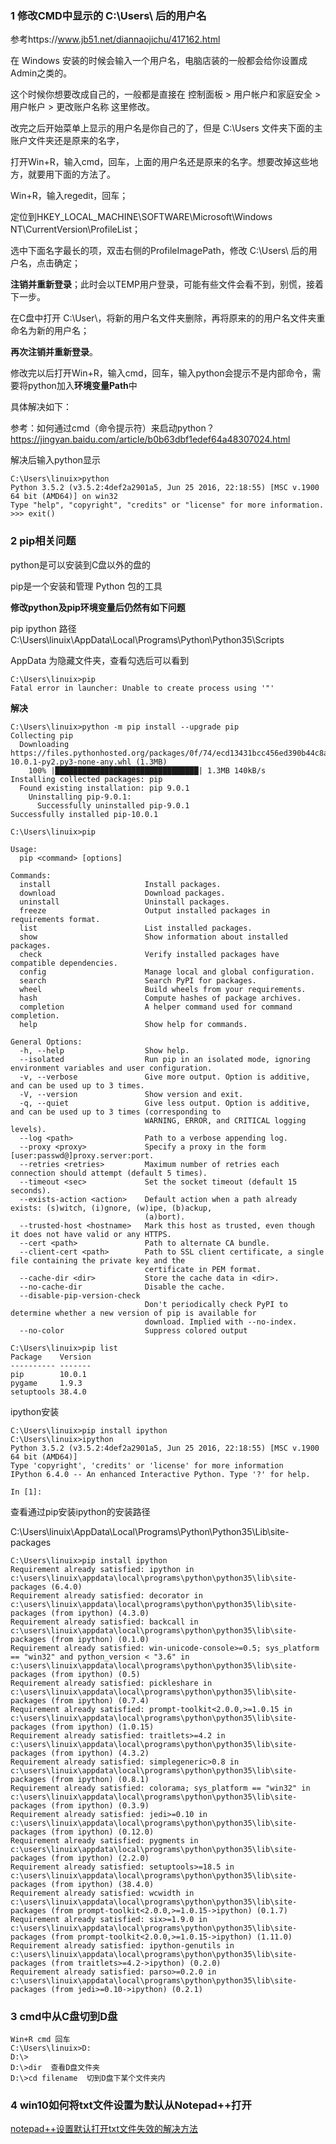 ### 1 修改CMD中显示的 C:\Users\ 后的用户名

参考https://www.jb51.net/diannaojichu/417162.html

在 Windows 安装的时候会输入一个用户名，电脑店装的一般都会给你设置成Admin之类的。

这个时候你想要改成自己的，一般都是直接在 控制面板 > 用户帐户和家庭安全 > 用户帐户 > 更改账户名称 这里修改。

改完之后开始菜单上显示的用户名是你自己的了，但是 C:\Users 文件夹下面的主账户文件夹还是原来的名字，

打开Win+R，输入cmd，回车，上面的用户名还是原来的名字。想要改掉这些地方，就要用下面的方法了。

Win+R，输入regedit，回车；

定位到HKEY_LOCAL_MACHINE\SOFTWARE\Microsoft\Windows NT\CurrentVersion\ProfileList；

选中下面名字最长的项，双击右侧的ProfileImagePath，修改 C:\Users\ 后的用户名，点击确定；

**注销并重新登录**；此时会以TEMP用户登录，可能有些文件会看不到，别慌，接着下一步。

在C盘中打开 C:\User\，将新的用户名文件夹删除，再将原来的的用户名文件夹重命名为新的用户名；

**再次注销并重新登录**。

修改完以后打开Win+R，输入cmd，回车，输入python会提示不是内部命令，需要将python加入**环境变量Path**中

具体解决如下：

参考：如何通过cmd（命令提示符）来启动python？https://jingyan.baidu.com/article/b0b63dbf1edef64a48307024.html

解决后输入python显示
```
C:\Users\linuix>python
Python 3.5.2 (v3.5.2:4def2a2901a5, Jun 25 2016, 22:18:55) [MSC v.1900 64 bit (AMD64)] on win32
Type "help", "copyright", "credits" or "license" for more information.
>>> exit()
```
### 2 pip相关问题
python是可以安装到C盘以外的盘的

pip是一个安装和管理 Python 包的工具

**修改python及pip环境变量后仍然有如下问题**

pip ipython 路径C:\Users\linuix\AppData\Local\Programs\Python\Python35\Scripts

AppData  为隐藏文件夹，查看勾选后可以看到

```
C:\Users\linuix>pip
Fatal error in launcher: Unable to create process using '"'
```
**解决**
```
C:\Users\linuix>python -m pip install --upgrade pip
Collecting pip
  Downloading https://files.pythonhosted.org/packages/0f/74/ecd13431bcc456ed390b44c8a6e917c1820365cbebcb6a8974d1cd045ab4/pip-10.0.1-py2.py3-none-any.whl (1.3MB)
    100% |████████████████████████████████| 1.3MB 140kB/s
Installing collected packages: pip
  Found existing installation: pip 9.0.1
    Uninstalling pip-9.0.1:
      Successfully uninstalled pip-9.0.1
Successfully installed pip-10.0.1
```
```
C:\Users\linuix>pip

Usage:
  pip <command> [options]

Commands:
  install                     Install packages.
  download                    Download packages.
  uninstall                   Uninstall packages.
  freeze                      Output installed packages in requirements format.
  list                        List installed packages.
  show                        Show information about installed packages.
  check                       Verify installed packages have compatible dependencies.
  config                      Manage local and global configuration.
  search                      Search PyPI for packages.
  wheel                       Build wheels from your requirements.
  hash                        Compute hashes of package archives.
  completion                  A helper command used for command completion.
  help                        Show help for commands.

General Options:
  -h, --help                  Show help.
  --isolated                  Run pip in an isolated mode, ignoring environment variables and user configuration.
  -v, --verbose               Give more output. Option is additive, and can be used up to 3 times.
  -V, --version               Show version and exit.
  -q, --quiet                 Give less output. Option is additive, and can be used up to 3 times (corresponding to
                              WARNING, ERROR, and CRITICAL logging levels).
  --log <path>                Path to a verbose appending log.
  --proxy <proxy>             Specify a proxy in the form [user:passwd@]proxy.server:port.
  --retries <retries>         Maximum number of retries each connection should attempt (default 5 times).
  --timeout <sec>             Set the socket timeout (default 15 seconds).
  --exists-action <action>    Default action when a path already exists: (s)witch, (i)gnore, (w)ipe, (b)ackup,
                              (a)bort).
  --trusted-host <hostname>   Mark this host as trusted, even though it does not have valid or any HTTPS.
  --cert <path>               Path to alternate CA bundle.
  --client-cert <path>        Path to SSL client certificate, a single file containing the private key and the
                              certificate in PEM format.
  --cache-dir <dir>           Store the cache data in <dir>.
  --no-cache-dir              Disable the cache.
  --disable-pip-version-check
                              Don't periodically check PyPI to determine whether a new version of pip is available for
                              download. Implied with --no-index.
  --no-color                  Suppress colored output
```
```
C:\Users\linuix>pip list
Package    Version
---------- -------
pip        10.0.1
pygame     1.9.3
setuptools 38.4.0
```
ipython安装
```
C:\Users\linuix>pip install ipython
C:\Users\linuix>ipython
Python 3.5.2 (v3.5.2:4def2a2901a5, Jun 25 2016, 22:18:55) [MSC v.1900 64 bit (AMD64)]
Type 'copyright', 'credits' or 'license' for more information
IPython 6.4.0 -- An enhanced Interactive Python. Type '?' for help.

In [1]:
```
查看通过pip安装ipython的安装路径

C:\Users\linuix\AppData\Local\Programs\Python\Python35\Lib\site-packages
```
C:\Users\linuix>pip install ipython
Requirement already satisfied: ipython in c:\users\linuix\appdata\local\programs\python\python35\lib\site-packages (6.4.0)
Requirement already satisfied: decorator in c:\users\linuix\appdata\local\programs\python\python35\lib\site-packages (from ipython) (4.3.0)
Requirement already satisfied: backcall in c:\users\linuix\appdata\local\programs\python\python35\lib\site-packages (from ipython) (0.1.0)
Requirement already satisfied: win-unicode-console>=0.5; sys_platform == "win32" and python_version < "3.6" in c:\users\linuix\appdata\local\programs\python\python35\lib\site-packages (from ipython) (0.5)
Requirement already satisfied: pickleshare in c:\users\linuix\appdata\local\programs\python\python35\lib\site-packages (from ipython) (0.7.4)
Requirement already satisfied: prompt-toolkit<2.0.0,>=1.0.15 in c:\users\linuix\appdata\local\programs\python\python35\lib\site-packages (from ipython) (1.0.15)
Requirement already satisfied: traitlets>=4.2 in c:\users\linuix\appdata\local\programs\python\python35\lib\site-packages (from ipython) (4.3.2)
Requirement already satisfied: simplegeneric>0.8 in c:\users\linuix\appdata\local\programs\python\python35\lib\site-packages (from ipython) (0.8.1)
Requirement already satisfied: colorama; sys_platform == "win32" in c:\users\linuix\appdata\local\programs\python\python35\lib\site-packages (from ipython) (0.3.9)
Requirement already satisfied: jedi>=0.10 in c:\users\linuix\appdata\local\programs\python\python35\lib\site-packages (from ipython) (0.12.0)
Requirement already satisfied: pygments in c:\users\linuix\appdata\local\programs\python\python35\lib\site-packages (from ipython) (2.2.0)
Requirement already satisfied: setuptools>=18.5 in c:\users\linuix\appdata\local\programs\python\python35\lib\site-packages (from ipython) (38.4.0)
Requirement already satisfied: wcwidth in c:\users\linuix\appdata\local\programs\python\python35\lib\site-packages (from prompt-toolkit<2.0.0,>=1.0.15->ipython) (0.1.7)
Requirement already satisfied: six>=1.9.0 in c:\users\linuix\appdata\local\programs\python\python35\lib\site-packages (from prompt-toolkit<2.0.0,>=1.0.15->ipython) (1.11.0)
Requirement already satisfied: ipython-genutils in c:\users\linuix\appdata\local\programs\python\python35\lib\site-packages (from traitlets>=4.2->ipython) (0.2.0)
Requirement already satisfied: parso>=0.2.0 in c:\users\linuix\appdata\local\programs\python\python35\lib\site-packages (from jedi>=0.10->ipython) (0.2.1)
```
### 3 cmd中从C盘切到D盘
```
Win+R cmd 回车
C:\Users\linuix>D:
D:\>
D:\>dir  查看D盘文件夹
D:\>cd filename  切到D盘下某个文件夹内
```
### 4 win10如何将txt文件设置为默认从Notepad++打开

[notepad++设置默认打开txt文件失效的解决方法](https://www.cnblogs.com/zsy/p/5951680.html)
